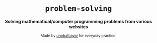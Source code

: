<div align="center">
  <h1><code>problem-solving</code></h1>

  <strong>Solving mathematical/computer programming problems from various websites</strong>
  
  <sub> Made by <a href="https://www.github.com/unobatbayar">unobatbayar</a> for everyday practice. </sub>
</div>
